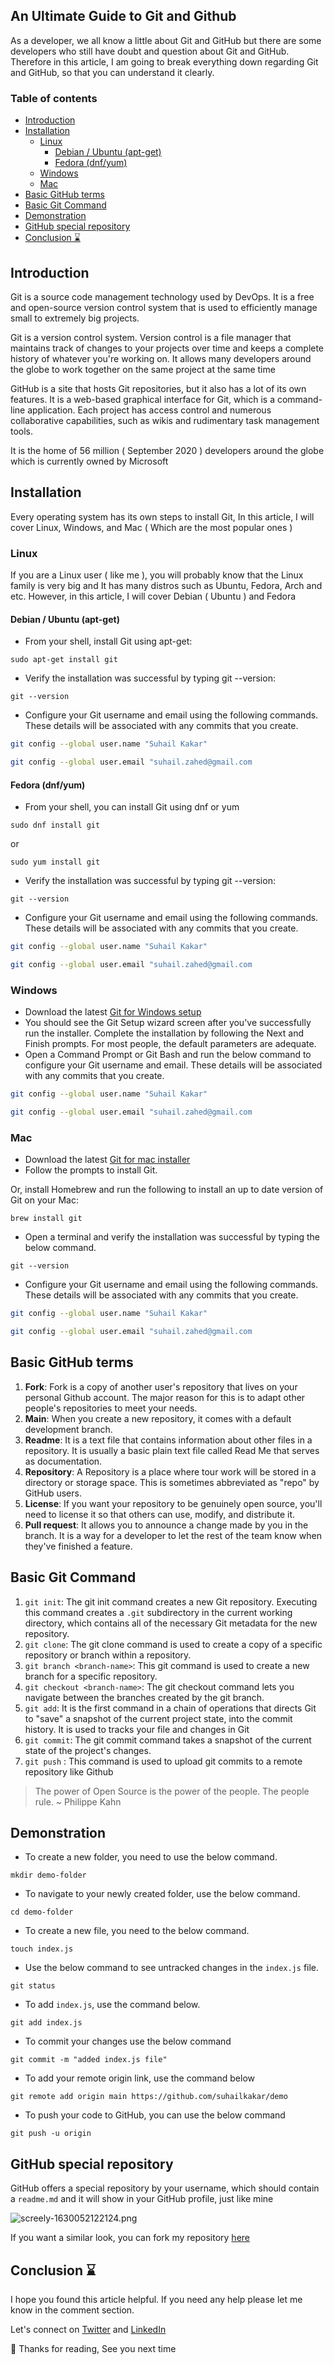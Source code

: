## An Ultimate Guide to Git and Github

As a developer, we all know a little about Git and GitHub but there are some developers who still have doubt and question about Git and GitHub. Therefore in this article, I am going to break everything down regarding Git and GitHub, so that you can understand it clearly. 

### Table of contents

- [Introduction](#introduction)
- [Installation](#installation)
  - [Linux](#linux)
    - [Debian / Ubuntu (apt-get)](#debian--ubuntu-apt-get)
    - [Fedora (dnf/yum)](#fedora-dnfyum)
  - [Windows](#windows)
  - [Mac](#mac)
- [Basic GitHub terms](#basic-github-terms)
- [Basic Git Command](#basic-git-command)
- [Demonstration](#demonstration)
- [GitHub special repository](#github-special-repository)
- [Conclusion ⌛](#conclusion)

## Introduction
Git is a source code management technology used by DevOps. It is a free and open-source version control system that is used to efficiently manage small to extremely big projects.

Git is a version control system. Version control is a file manager that maintains track of changes to your projects over time and keeps a complete history of whatever you're working on. It allows many developers around the globe to work together on the same project at the same time

GitHub is a site that hosts Git repositories, but it also has a lot of its own features. It is a web-based graphical interface for Git, which is a command-line application. Each project has access control and numerous collaborative capabilities, such as wikis and rudimentary task management tools.

It is the home of 56 million ( September 2020 ) developers around the globe which is currently owned by Microsoft

## Installation 
Every operating system has its own steps to install Git, In this article, I will cover Linux, Windows, and Mac ( Which are the most popular ones )
### Linux
If you are a Linux user ( like me ), you will probably know that the Linux family is very big and It has many distros such as Ubuntu, Fedora, Arch and etc.
However, in this article, I will cover Debian ( Ubuntu ) and Fedora

#### Debian / Ubuntu (apt-get)
-  From your shell, install Git using apt-get:

```
sudo apt-get install git
```
- Verify the installation was successful by typing git --version:

```
git --version
```
- Configure your Git username and email using the following commands. These details will be associated with any commits that you create.

```sh
git config --global user.name "Suhail Kakar"
```
```sh
git config --global user.email "suhail.zahed@gmail.com
```

#### Fedora (dnf/yum)
- From your shell, you can install Git using dnf or yum

```
sudo dnf install git
```
or 
```
sudo yum install git
```

- Verify the installation was successful by typing git --version:

```
git --version
```

- Configure your Git username and email using the following commands. These details will be associated with any commits that you create.

```sh
git config --global user.name "Suhail Kakar"
```
```sh
git config --global user.email "suhail.zahed@gmail.com
```
### Windows
- Download the latest  [Git for Windows setup](https://gitforwindows.org/) 
- You should see the Git Setup wizard screen after you've successfully run the installer. Complete the installation by following the Next and Finish prompts. For most people, the default parameters are adequate.
- Open a Command Prompt or Git Bash and run the below command to configure your Git username and email. These details will be associated with any commits that you create.

```sh
git config --global user.name "Suhail Kakar"
```
```sh
git config --global user.email "suhail.zahed@gmail.com
```
### Mac 
- Download the latest  [Git for mac installer](https://sourceforge.net/projects/git-osx-installer/files/) 
- Follow the prompts to install Git.

Or, install Homebrew and run the following to install an up to date version of Git on your Mac:

```
brew install git
```


- Open a terminal and verify the installation was successful by typing the below command. 

```
git --version
```
- Configure your Git username and email using the following commands. These details will be associated with any commits that you create.

```sh
git config --global user.name "Suhail Kakar"
```
```sh
git config --global user.email "suhail.zahed@gmail.com
```
## Basic GitHub terms

1.  **Fork**: Fork is a copy of another user's repository that lives on your personal Github account. The major reason for this is to adapt other people's repositories to meet your needs.
2. **Main**: When you create a new repository, it comes with a default development branch. 
3. **Readme**: It is a text file that contains information about other files in a repository. It is usually a basic plain text file called Read Me that serves as documentation.
4. **Repository**: A Repository is a place where tour work will be stored in a directory or storage space. This is sometimes abbreviated as "repo" by GitHub users.
5. **License**: If you want your repository to be genuinely open source, you'll need to license it so that others can use, modify, and distribute it.
6. **Pull request**: It allows you to announce a change made by you in the branch. It is a way for a developer to let the rest of the team know when they've finished a feature.

## Basic Git Command
1. `git init`: The git init command creates a new Git repository. Executing this command creates a `.git` subdirectory in the current working directory, which contains all of the necessary Git metadata for the new repository. 
2. `git clone`: The git clone command is used to create a copy of a specific repository or branch within a repository.
3. `git branch <branch-name>`: This git command is used to create a new branch for a specific repository. 
4. `git checkout <branch-name>`: The git checkout command lets you navigate between the branches created by the git branch.
5. `git add`: It is the first command in a chain of operations that directs Git to "save" a snapshot of the current project state, into the commit history. It is used to tracks your file and changes in Git
6. `git commit`: The git commit command takes a snapshot of the current state of the project's changes.
7. `git push` : This command is used to upload git commits to a remote repository like Github

> The power of Open Source is the power of the people. The people rule. ~ Philippe Kahn

## Demonstration
- To create a new folder, you need to use the below command.
```
mkdir demo-folder
```
- To navigate to your newly created folder, use the below command.
```
cd demo-folder
```
- To create a new file, you need to the below command. 
```
touch index.js
```
- Use the below command to see untracked changes in the `index.js` file.
```
git status
```
- To add `index.js`, use the command below. 
```
git add index.js
```
- To commit your changes use the below command 
```
git commit -m "added index.js file"
```
- To add your remote origin link, use the command below
```
git remote add origin main https://github.com/suhailkakar/demo
```
- To push your code to GitHub, you can use the below command 
```
git push -u origin
```

## GitHub special repository
GitHub offers a special repository by your username, which should contain a `readme.md` and it will show in your GitHub profile, just like mine

![screely-1630052122124.png](https://cdn.hashnode.com/res/hashnode/image/upload/v1630052128766/HuXKWYkZf.png)

If you want a similar look, you can fork my repository  [here](https://github.com/suhailkakar/suhailkakar) 

## Conclusion ⌛

I hope you found this article helpful. If you need any help please let me know in the comment section. 

Let's connect on  [Twitter](https://twitter.com/suhailkakar)  and  [LinkedIn](https://www.linkedin.com/in/suhailkakar/)  

👋 Thanks for reading, See you next time
